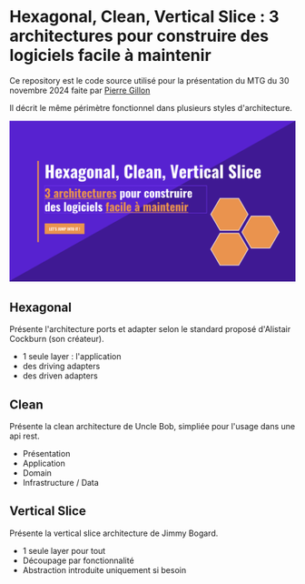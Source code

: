 # Hexagonal, Clean, Vertical Slice : 3 architectures pour construire des logiciels facile à maintenir

Ce repository est le code source utilisé pour la présentation du MTG du 30 novembre 2024 faite par [Pierre Gillon](https://github.com/pierregillon)

Il décrit le même périmètre fonctionnel dans plusieurs styles d'architecture.

![Slide de présentation](./resources/cover.png)

## Hexagonal

Présente l'architecture ports et adapter selon le standard proposé d'Alistair Cockburn (son créateur).

- 1 seule layer : l'application
- des driving adapters
- des driven adapters

## Clean

Présente la clean architecture de Uncle Bob, simpliée pour l'usage dans une api rest.

- Présentation
- Application
- Domain
- Infrastructure / Data

## Vertical Slice

Présente la vertical slice architecture de Jimmy Bogard.

- 1 seule layer pour tout
- Découpage par fonctionnalité
- Abstraction introduite uniquement si besoin
